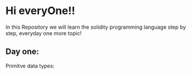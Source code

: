 # Hi everyOne!!
In this Repository we will learn the solidity programming language step by step, everyday one more topic!

## Day one:
Primitve data types:
